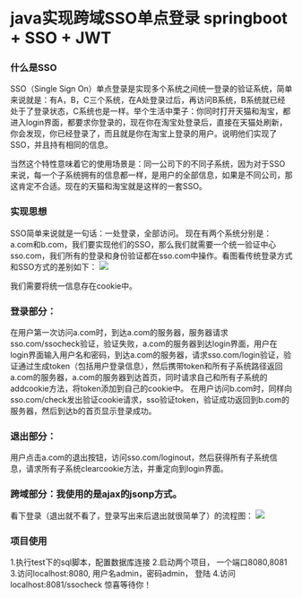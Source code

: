 ﻿# java实现跨域SSO单点登录 springboot + SSO + JWT

### 什么是SSO
SSO（Single Sign On）单点登录是实现多个系统之间统一登录的验证系统，简单来说就是：有A，B，C三个系统，在A处登录过后，再访问B系统，B系统就已经处于了登录状态，C系统也是一样。举个生活中栗子：你同时打开天猫和淘宝，都进入login界面，都要求你登录的，现在你在淘宝处登录后，直接在天猫处刷新，你会发现，你已经登录了，而且就是你在淘宝上登录的用户。说明他们实现了SSO，并且持有相同的信息。

当然这个特性意味着它的使用场景是：同一公司下的不同子系统，因为对于SSO来说，每一个子系统拥有的信息都一样，是用户的全部信息，如果是不同公司，那这肯定不合适。现在的天猫和淘宝就是这样的一套SSO。

### 实现思想
SSO简单来说就是一句话：一处登录，全部访问。
现在有两个系统分别是：a.com和b.com，我们要实现他们的SSO，那么我们就需要一个统一验证中心sso.com，我们所有的登录和身份验证都在sso.com中操作。看图看传统登录方式和SSO方式的差别如下：
![](http://tuchuang.aitangbao.com.cn/sso3.png)

我们需要将统一信息存在cookie中。
### 登录部分：
在用户第一次访问a.com时，到达a.com的服务器，服务器请求sso.com/ssocheck验证，验证失败，a.com的服务器到达login界面，用户在login界面输入用户名和密码，到达a.com的服务器，请求sso.com/login验证，验证通过生成token（包括用户登录信息），然后携带token和所有子系统路径返回a.com的服务器，a.com的服务器到达首页，同时请求自己和所有子系统的addcookie方法，将token添加到自己的cookie中。
在用户访问b.com时，同样向sso.com/check发出验证cookie请求，sso验证token，验证成功返回到b.com的服务器，然后到达b的首页显示登录成功。

### 退出部分：
用户点击a.com的退出按钮，访问sso.com/loginout，然后获得所有子系统信息，请求所有子系统clearcookie方法，并重定向到login界面。

### 跨域部分：我使用的是ajax的jsonp方式。
看下登录（退出就不看了，登录写出来后退出就很简单了）的流程图：
![](http://tuchuang.aitangbao.com.cn/sso4.png)


### 项目使用
1.执行test下的sql脚本，配置数据库连接
2.启动两个项目， 一个端口8080,8081
3.访问localhost:8080, 用户名admin，密码admin， 登陆
4.访问localhost:8081/ssocheck 惊喜等待你！